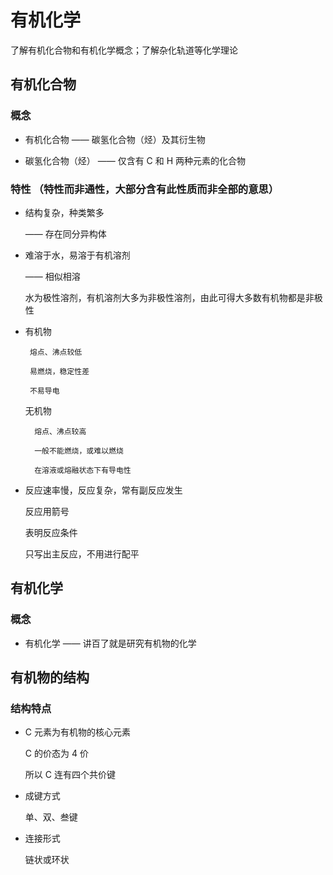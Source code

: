 # 有机化学

了解有机化合物和有机化学概念；了解杂化轨道等化学理论

## 有机化合物

### 概念

- 有机化合物 —— 碳氢化合物（烃）及其衍生物

- 碳氢化合物（烃） —— 仅含有 C 和 H 两种元素的化合物

### 特性 （特性而非通性，大部分含有此性质而非全部的意思）

- 结构复杂，种类繁多

  —— 存在同分异构体
  
- 难溶于水，易溶于有机溶剂

  —— 相似相溶
  
  水为极性溶剂，有机溶剂大多为非极性溶剂，由此可得大多数有机物都是非极性
  
- 有机物 

       熔点、沸点较低

       易燃烧，稳定性差
              
       不易导电
              
   无机物
   
        熔点、沸点较高
        
        一般不能燃烧，或难以燃烧
        
        在溶液或熔融状态下有导电性
        
- 反应速率慢，反应复杂，常有副反应发生

  反应用箭号
  
  表明反应条件
  
  只写出主反应，不用进行配平
  
## 有机化学

### 概念

- 有机化学 —— 讲百了就是研究有机物的化学

## 有机物的结构

### 结构特点

- C 元素为有机物的核心元素

  C 的价态为 4 价
  
  所以 C 连有四个共价键
  
- 成键方式

  单、双、叁键
  
- 连接形式

  链状或环状
  
## 
